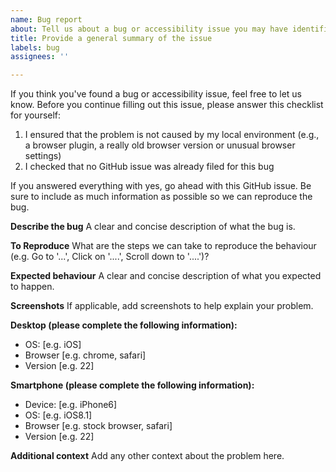 ```yaml
---
name: Bug report
about: Tell us about a bug or accessibility issue you may have identified.
title: Provide a general summary of the issue
labels: bug
assignees: ''

---
```


If you think you've found a bug or accessibility issue, feel free to let us know. Before you continue filling out this issue, please answer this checklist for yourself:

1. I ensured that the problem is not caused by my local environment (e.g., a browser plugin, a really old browser version or unusual browser settings)
2. I checked that no GitHub issue was already filed for this bug

If you answered everything with yes, go ahead with this GitHub issue. Be sure to include as much information as possible so we can reproduce the bug.


**Describe the bug**
A clear and concise description of what the bug is.

**To Reproduce**
What are the steps we can take to reproduce the behaviour (e.g. Go to '...', Click on '....', Scroll down to '....')?

**Expected behaviour**
A clear and concise description of what you expected to happen.

**Screenshots**
If applicable, add screenshots to help explain your problem.

**Desktop (please complete the following information):**
 - OS: [e.g. iOS]
 - Browser [e.g. chrome, safari]
 - Version [e.g. 22]

**Smartphone (please complete the following information):**
 - Device: [e.g. iPhone6]
 - OS: [e.g. iOS8.1]
 - Browser [e.g. stock browser, safari]
 - Version [e.g. 22]

**Additional context**
Add any other context about the problem here.
